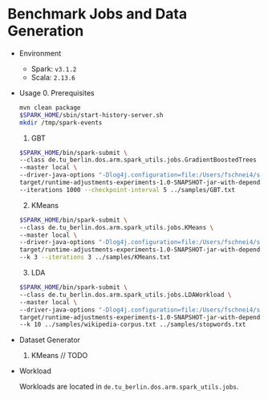 # Benchmark Jobs and Data Generation

* Environment
  
  - Spark: `v3.1.2`
  - Scala: `2.13.6`


* Usage
    0. Prerequisites
    ```bash
    mvn clean package
    $SPARK_HOME/sbin/start-history-server.sh
    mkdir /tmp/spark-events
    ```
    1. GBT
    ```bash
    $SPARK_HOME/bin/spark-submit \
    --class de.tu_berlin.dos.arm.spark_utils.jobs.GradientBoostedTrees \
    --master local \
    --driver-java-options "-Dlog4j.configuration=file:/Users/fschnei4/spark-3.1.2-bin-hadoop3.2/conf/log4j.properties" \
    target/runtime-adjustments-experiments-1.0-SNAPSHOT-jar-with-dependencies.jar \
    --iterations 1000 --checkpoint-interval 5 ../samples/GBT.txt
    ```
    2. KMeans
    ```bash
    $SPARK_HOME/bin/spark-submit \
    --class de.tu_berlin.dos.arm.spark_utils.jobs.KMeans \
    --master local \
    --driver-java-options "-Dlog4j.configuration=file:/Users/fschnei4/spark-3.1.2-bin-hadoop3.2/conf/log4j.properties" \
    target/runtime-adjustments-experiments-1.0-SNAPSHOT-jar-with-dependencies.jar \
    --k 3 --iterations 3 ../samples/KMeans.txt
    ```
    3. LDA
    ```bash
    $SPARK_HOME/bin/spark-submit \
    --class de.tu_berlin.dos.arm.spark_utils.jobs.LDAWorkload \
    --master local \
    --driver-java-options "-Dlog4j.configuration=file:/Users/fschnei4/spark-3.1.2-bin-hadoop3.2/conf/log4j.properties" \
    target/runtime-adjustments-experiments-1.0-SNAPSHOT-jar-with-dependencies.jar \
    --k 10 ../samples/wikipedia-corpus.txt ../samples/stopwords.txt
    ```

  
* Dataset Generator
  
  1. KMeans // TODO

* Workload
  
  Workloads are located in `de.tu_berlin.dos.arm.spark_utils.jobs`.